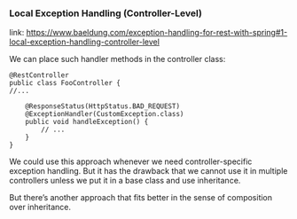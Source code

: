 ###  Local Exception Handling (Controller-Level)

link: https://www.baeldung.com/exception-handling-for-rest-with-spring#1-local-exception-handling-controller-level

We can place such handler methods in the controller class:

```
@RestController
public class FooController {
//...

    @ResponseStatus(HttpStatus.BAD_REQUEST)
    @ExceptionHandler(CustomException.class)
    public void handleException() {
        // ...
    }
}
```

We could use this approach whenever we need controller-specific exception handling. 
But it has the drawback that we cannot use it in multiple controllers unless we put it in a base class 
and use inheritance. 

But there’s another approach that fits better in the sense of composition over inheritance.
